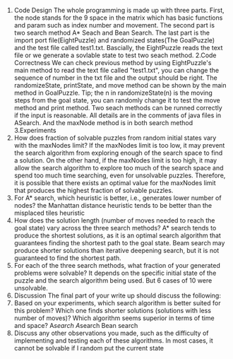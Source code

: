 1. Code Design
The whole programming is made up with three parts. First, the node stands for the 9 space in 
the matrix which has basic functions and param such as index number and movement.
The second part is two search method A* Seach and Bean Search. The last part is the import 
port file(EightPuzzle) and randomized states(The GoalPuzzle) and the test file called test1.txt.
Bascially, the EightPuzzle reads the text file or we generate a sovlable state to test two seach 
method.
2.Code Correctness 
We can check previous method by using EightPuzzle's main method to read the text file called 
"test1.txt", you can change the sequence of number in the txt file and the output should be 
right.
The randomizeState, printState, and move method can be shown by the main method in 
GoalPuzzle. Tip; the n in randomizeState(n) is the moving steps from the goal state, you can 
randomly change it to test the move method and print method.
Two seach methods can be runned correctly if the input is reasonable. All details are in the 
comments of java files in ASearch. And the maxNode method is in both search method
3.Experiments
1. How does fraction of solvable puzzles from random initial states vary with the maxNodes 
limit?
If the maxNodes limit is too low, it may prevent the search algorithm from exploring enough of 
the search space to find a solution. On the other hand, if the maxNodes limit is too high, it may 
allow the search algorithm to explore too much of the search space and spend too much time 
searching, even for unsolvable puzzles. Therefore, it is possible that there exists an optimal 
value for the maxNodes limit that produces the highest fraction of solvable puzzles.
2. For A* search, which heuristic is better, i.e., generates lower number of nodes?
the Manhattan distance heuristic tends to be better than the misplaced tiles heuristic
3. How does the solution length (number of moves needed to reach the goal state) vary
across the three search methods?
A* search tends to produce the shortest solutions, as it is an optimal search algorithm that 
guarantees finding the shortest path to the goal state. Beam search may produce shorter 
solutions than iterative deepening search, but it is not guaranteed to find the shortest path.
4. For each of the three search methods, what fraction of your generated problems were
solvable?
It depends on the specific initial state of the puzzle and the search algorithm being used. But 6
cases of 10 were unsolvable.
4. Discussion The final part of your write up should discuss the following: 
1. Based on your experiments, which search algorithm is better suited for this problem? Which 
one finds shorter solutions (solutions with less number of moves)? Which algorithm seems 
superior in terms of time and space? 
A*search A*search Bean search
2. Discuss any other observations you made, such as the difficulty of implementing and testing 
each of these algorithms.
In most cases, it cannot be solvable if I random put the current state
